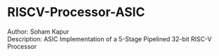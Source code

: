# RISCV-Processor-ASIC

Author: Soham Kapur
<br>
Description: ASIC Implementation of a 5-Stage Pipelined 32-bit RISC-V Processor

